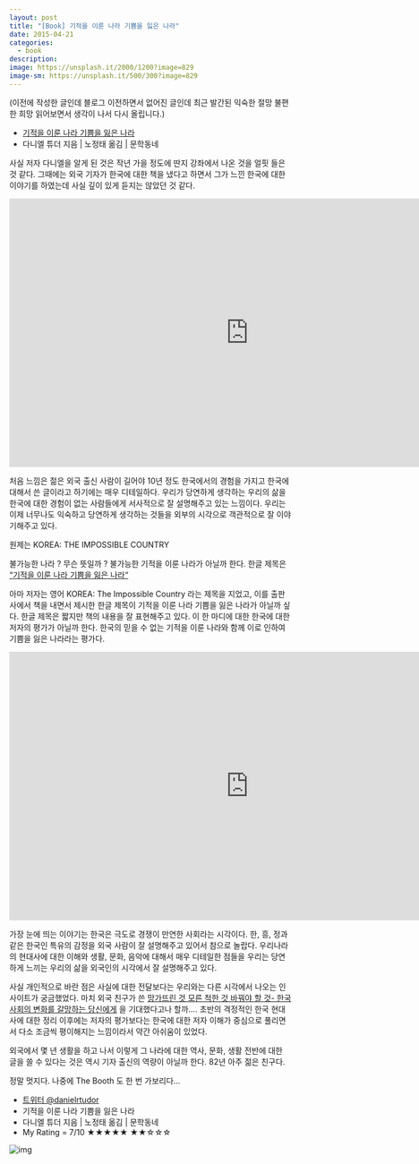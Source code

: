 ```yaml
---
layout: post
title: "[Book] 기적을 이룬 나라 기쁨을 잃은 나라"
date: 2015-04-21
categories:
  - book
description: 
image: https://unsplash.it/2000/1200?image=829
image-sm: https://unsplash.it/500/300?image=829
---
```


(이전에 작성한 글인데 블로그 이전하면서 없어진 글인데 최근 발간된 익숙한 절망 불편한 희망 읽어보면서 생각이 나서 다시 올립니다.)

- [기적을 이룬 나라 기쁨을 잃은 나라](http://www.aladin.co.kr/shop/wproduct.aspx?ISBN=8954622100#)
- 다니엘 튜더 지음 | 노정태 옮김 | 문학동네

<!--more--> 

사실 저자 다니엘을 알게 된 것은 작년 가을 정도에 딴지 강좌에서 나온 것을 얼핏 들은 것 같다. 그때에는 외국 기자가 한국에 대한 책을 냈다고 하면서 그가 느낀 한국에 대한 이야기를 하였는데 사실 깊이 있게 듣지는 않았던 것 같다.

<iframe width="853" height="480" src="https://www.youtube.com/embed/FisO-MSlPUQ" frameborder="0" allowfullscreen></iframe>

처음 느낌은 젊은 외국 출신 사람이 길어야 10년 정도 한국에서의 경험을 가지고 한국에 대해서 쓴 글이라고 하기에는 매우 디테일하다. 우리가 당연하게 생각하는 우리의 삶을 한국에 대한 경험이 없는 사람들에게 서사적으로 잘 설명해주고 있는 느낌이다. 우리는 이제 너무나도 익숙하고 당연하게 생각하는 것들을 외부의 시각으로 객관적으로 잘 이야기해주고 있다.

원제는 KOREA: THE IMPOSSIBLE COUNTRY

불가능한 나라 ? 무슨 뜻일까 ? 불가능한 기적을 이룬 나라가 아닐까 한다. 한글 제목은 [“기적을 이룬 나라 기쁨을 잃은 나라“](http://www.aladin.co.kr/shop/wproduct.aspx?ISBN=8954622100#)

아마 저자는 영어 KOREA: The Impossible Country 라는 제목을 지었고, 이를 출판사에서 책을 내면서 제시한 한글 제목이 기적을 이룬 나라 기쁨을 잃은 나라가 아닐까 싶다. 한글 제목은 짧지만 책의 내용을 잘 표현해주고 있다. 이 한 마디에 대한 한국에 대한 저자의 평가가 아닐까 한다. 한국의 믿을 수 없는 기적을 이룬 나라와 함께 이로 인하여 기쁨을 잃은 나라라는 평가다.

<iframe width="853" height="480" src="https://www.youtube.com/embed/F6lqakuwsGY" frameborder="0" allowfullscreen></iframe>

가장 눈에 띄는 이야기는 한국은 극도로 경쟁이 만연한 사회라는 시각이다. 한, 흥, 정과 같은 한국인 특유의 감정을 외국 사람이 잘 설명해주고 있어서 참으로 놀랍다. 우리나라의 현대사에 대한 이해와 생활, 문화, 음악에 대해서 매우 디테일한 점들을 우리는 당연하게 느끼는 우리의 삶을 외국인의 시각에서 잘 설명해주고 있다.

사실 개인적으로 바란 점은 사실에 대한 전달보다는 우리와는 다른 시각에서 나오는 인사이트가 궁금했었다. 마치 외국 친구가 쓴 [망가뜨린 것 모른 척한 것 바꿔야 할 것- 한국 사회의 변화를 갈망하는 당신에게](http://www.aladin.co.kr/shop/wproduct.aspx?ISBN=8997780034) 을 기대했다고나 할까…. 초반의 격정적인 한국 현대사에 대한 정리 이후에는 저자의 평가보다는 한국에 대한 저자 이해가 중심으로 풀리면서 다소 조금씩 평이해지는 느낌이라서 약간 아쉬움이 있었다.

외국에서 몇 년 생활을 하고 나서 이렇게 그 나라에 대한 역사, 문화, 생활 전반에 대한 글을 쓸 수 있다는 것은 역시 기자 출신의 역량이 아닐까 한다. 82년 아주 젊은 친구다.

정말 멋지다. 나중에 The Booth 도 한 번 가보리다…

- [트위터 @danielrtudor](https://twitter.com/danielrtudor)
- 기적을 이룬 나라 기쁨을 잃은 나라
- 다니엘 튜더 지음 | 노정태 옮김 | 문학동네
- My Rating = 7/10 ★★★★★ ★★☆☆☆

![img](http://image.aladin.co.kr/product/2937/53/cover/8954622100_1.jpg)
